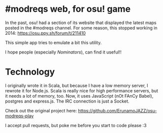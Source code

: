 # #modreqs web, for osu! game

In the past, osu! had a section of its website that displayed the latest maps posted in the #modreqs channel.
For some reason, this stopped working in 2014: https://osu.ppy.sh/forum/t/211410

This simple app tries to emulate a bit this utility.

I hope people (especially _Nominators_), can find it useful!!



# Technology
I originally wrote it in Scala, but because I have a low memory server, I rewrote it for Node.js. Scala is really nice for high performance servers, but it needs a lot of memory, too. Now, it uses JavaScript (nOt FAnCy Babel), postgres and express.js. The IRC connection is just a Socket.

Check out the original project here: https://github.com/ErunamoJAZZ/osu-modreqs-play

I accept pull requests, but poke me before you start to code please :3